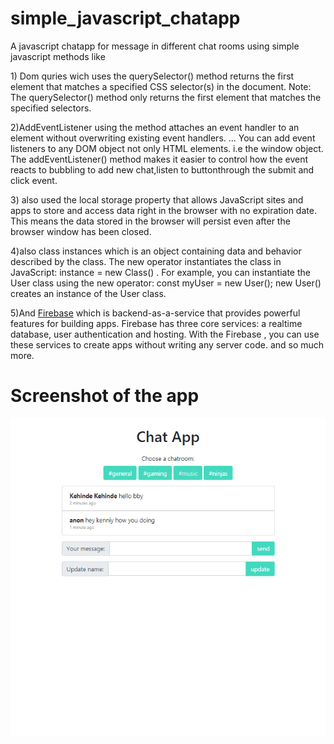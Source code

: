 # simple_javascript_chatapp
A javascript chatapp for message in different chat rooms
using simple javascript methods like 
<p>1) Dom quries wich uses the querySelector() method returns the first element that matches a specified CSS selector(s) in the document. Note: The querySelector() method only returns the first element that matches the specified selectors.</p>
<p>2)AddEventListener using the method attaches an event handler to an element without overwriting existing event handlers. ... You can add event listeners to any DOM object not only HTML elements. i.e the window object. The addEventListener() method makes it easier to control how the event reacts to bubbling to add new chat,listen to buttonthrough the submit and click event.</p>
<p>3) also used the local storage property that allows JavaScript sites and apps to store and access data right in the browser with no expiration date. This means the data stored in the browser will persist even after the browser window has been closed.</p>
<p>4)also class instances which is an object containing data and behavior described by the class. The new operator instantiates the class in JavaScript: instance = new Class() . For example, you can instantiate the User class using the new operator: const myUser = new User(); new User() creates an instance of the User class.</p>
<p>5)And <a href="https://firebase.google.com/">Firebase</a> which is backend-as-a-service that provides powerful features for building apps. Firebase has three core services: a realtime database, user authentication and hosting. With the Firebase , you can use these services to create apps without writing any server code. and so much more.</p>
  
  <h1>Screenshot of the app</h1>
<img src="https://github.com/keniiy/simple_javascript_chatapp/blob/master/Simple_chatapp_project/screnshot1.png">
